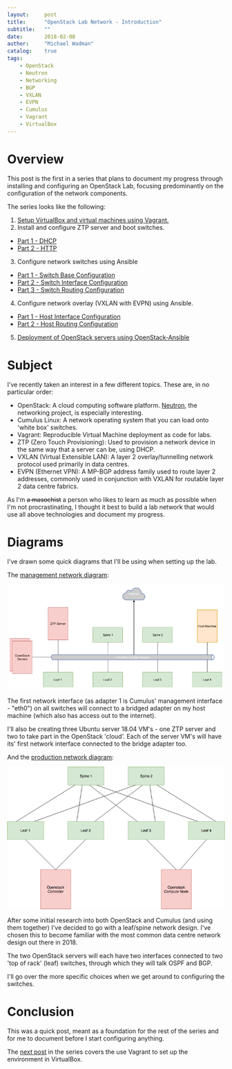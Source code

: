 ```yaml
---
layout:     post
title:      "OpenStack Lab Network - Introduction"
subtitle:   ""
date:       2018-02-08
author:     "Michael Wadman"
catalog:    true
tags:
    - OpenStack
    - Neutron
    - Networking
    - BGP
    - VXLAN
    - EVPN
    - Cumulus
    - Vagrant
    - VirtualBox
---
```


# Overview

This post is the first in a series that plans to document my progress through installing and configuring an OpenStack Lab, focusing predominantly on the configuration of the network components.

The series looks like the following:
1. [Setup VirtualBox and virtual machines using Vagrant.](https://wadman.co.nz/2018/04/08/OpenStack-Lab-Network-Vagrant/)
2. Install and configure ZTP server and boot switches.
  * [Part 1 - DHCP](https://wadman.co.nz/2018/06/08/OpenStack-Lab-Network-DHCP/)
  * [Part 2 - HTTP](https://wadman.co.nz/2018/08/03/OpenStack-Lab-Network-HTTP/)
3. Configure network switches using Ansible
  * [Part 1 - Switch Base Configuration](https://wadman.co.nz/2018/11/18/OpenStack-Lab-Network-Switch-Base/)
  * [Part 2 - Switch Interface Configuration](https://wadman.co.nz/2018/11/23/OpenStack-Lab-Network-Switch-Interfaces/)
  * [Part 3 - Switch Routing Configuration](https://wadman.co.nz/2018/12/09/OpenStack-Lab-Network-Switch-Routing/)
4. Configure network overlay (VXLAN with EVPN) using Ansible.
  * [Part 1 - Host Interface Configuration](https://wadman.co.nz/2019/01/26/OpenStack-Lab-Host-Interfaces/)
  * [Part 2 - Host Routing Configuration](https://wadman.co.nz/2019/02/03/OpenStack-Lab-Host-Routing/)
5. [Deployment of OpenStack servers using OpenStack-Ansible](https://wadman.co.nz/2019/04/14/OpenStack-Lab-Deployment-Preparation/)

# Subject

I've recently taken an interest in a few different topics.
These are, in no particular order:

* OpenStack: A cloud computing software platform. [Neutron](https://wiki.openstack.org/wiki/Neutron), the networking project, is especially interesting.
* Cumulus Linux: A network operating system that you can load onto 'white box' switches.
* Vagrant: Reproducible Virtual Machine deployment as code for labs.
* ZTP (Zero Touch Provisioning): Used to provision a network device in the same way that a server can be, using DHCP.
* VXLAN (Virtual Extensible LAN): A layer 2 overlay/tunnelling network protocol used primarily in data centres.
* EVPN (Ethernet VPN): A MP-BGP address family used to route layer 2 addresses, commonly used in conjunction with VXLAN for routable layer 2 data centre fabrics.

As I'm ~~a masochist~~ a person who likes to learn as much as possible when I'm not procrastinating, I thought it best to build a lab network that would use all above technologies and document my progress.

# Diagrams

I've drawn some quick diagrams that I'll be using when setting up the lab.

The [management network diagram](https://www.draw.io/?lightbox=1&amp;highlight=0000ff&amp;edit=_blank&amp;layers=1&amp;nav=1#R1Vpbc5s4FP41fmxGIK6Ptdttd2Y7mxnv9PYmgwyaYMQIOXb211cYyYAEieMQG%2FvFcHRD33d0bjCDi83%2BC0NF%2Bo3GOJvZIN7P4KeZbVuB7Yq%2FSvJUS3wb1IKEkVh2agRL8j%2BWQtVtS2JcdjpySjNOiq4wonmOI96RIcbortttTbPuqgVK5IqgESwjlGGj2w8S87SWBrbfyL9ikqRqZcsL65YVih4SRre5XG9mw%2FXhVzdvkJpLrlumKKa7lgh%2BnsEFo5TXV5v9AmcVtgq2etxfA63H52Y456cMsOsBjyjbyq0vC5JjIZJTlfxJgXLYFq4Gghmc71LC8bJAUdW6E2ogZCnfZOLOEpdrkmULmlF2GAtjFwexI%2BQlZ%2FQBt1oCewU9T7SYjy4f4REzjvctkdzKF0w3mLMn0UW22r5TD5Fqd4R515BoKVnaItCTMiT1JjlO3WAnLiR8%2FVBCA8p%2FMBK8A3iDSDoakg64IJLOEJK3qJPXBNIdAtK%2BQSCvimQ4hKRzg0h610QSgkGXc4taqRvKi7qcwLSUv%2F%2B7F4IlZmILo8K5DiIcRX1wrgLXccE4cIZdNC3HRDPoAdOCY6BpmsvvhPEtyuZ0L%2BRzEaomlZ5%2BjFHBe%2BAdBm9x%2BPWB5wWBNYeiJWEoJgI41ZZTcSYa8SfCRKBLaH5oYhUYcjIVoNqVJEVF9TCbfVIF5nc55jvKHsq71bY8b401bbo3wSycF5gRgTCu5FXQuxJT3TeyuZLJ2N4eST8s0FUQCE0F8bweDbHHUBDPUBBDB3Aef6wSkAbdllbgPeE%2Fq9N358q7X7JlEJqSblmEu8edI5Zg3lVaHKuMZgDAFkBuDz5KxnCGOHns5kF9oMkV7ikRT9w4aYWzbg7VFPV%2B5Kh2YqJP5HcnsnxtohoEY6IDh8dtn0ar%2F1Zac7FWi9fq9kVi2yTak%2BIQwoEz9loOoacpQ%2Fh%2BHAbXPZoKoolQ6OnIu2dS6L6kCyNSaMbYY1D4rONpUzh946qZRPfcc2mF3Ymgrh3jkapWuhap4fRJ1TymY53Jqq%2BpB9QzjBFZVXHblVh1J88qtEZiFQYaq%2B%2FnQ0P7uqzCybPq6KyeG906mn%2BG7xfdqoy6xepXWlbP8g1F6aHwonH8pirBGnv9VYLYD1dgpCzQ08sEit9LlAlCs0zwymNyTrrQyQN77J9CZCInxdNDDN0ZnezVHG0i3ZCOeFJel95HGSpLEp3O7eGmVSM53TL2Eu5PinDdNBq53smmUSP8WAJ8B8LNxP%2FvXFCTY24QP%2BHaXpTRbfxMqW4Egws1g%2BuZ9jZ8RrfeYm4t9XLiuWNZvXIvBjZ1%2FEoArVR3MADJ4P4%2F6Pm0554EgKG8ZzmcE2obF6ns90DbgRCAfhAv4pXN6sG%2FBc6XHEUPM%2FVCpLwt3I41765BvGCsY4GxMj11%2FavrG2tXCYDddpaiHbzgMDWv93IdYLAQcC2H%2BcHSMrvjW9hXl3OAFiKN5jHFbfMpUt29%2Bd4Lfv4D):

![OpenStack Lab Management Network](/img/openstack-lab-management.png)

The first network interface (as adapter 1 is Cumulus' management interface - "eth0") on all switches will connect to a bridged adapter on my host machine (which also has access out to the internet).

I'll also be creating three Ubuntu server 18.04 VM's - one ZTP server and two to take part in the OpenStack 'cloud'.
Each of the server VM's will have its' first network interface connected to the bridge adapter too.

And the [production network diagram](https://www.draw.io/?lightbox=1&amp;highlight=0000ff&amp;edit=_blank&amp;layers=1&amp;nav=1#R1VrLcpswFP0aL%2BsBJPFYNm6aLtLHjBdtlwrIhgYjRpZju19fEcRDwriEYIyzCTpCF%2Bncc6WjSWZgsTk8MJyGX2lA4pllBIcZ%2BDSzLMuwbfErQ445YpqGlSNrFgUSq4Bl9JdI0JDoLgrIVnmRUxrzKFVBnyYJ8bmCYcboXn1tRWP1qylekwaw9HHcRH9GAQ9z1LWcCv9ConVYfNm0vbznCfvPa0Z3ifzezAKr15%2B8e4OLWHKh2xAHdF%2BDwP0MLBilPH%2FaHBYkzsgtaMvHfW7pLefNSMK7DJBpecHxTi59mUYJEZAMteXHgpTXZZFsoDEDd%2Fsw4mSZYj%2Fr3QsdCCzkm1i0TPG4iuJ4QWPKXseCABE3gALfckafSa3HtZ6A0Au4a05dTuGFME4ONUgu5YHQDeHsKF4plGdLWqXuSpr3VRLNAgtrCSzGYambdRm64k48SPpOUwkaVD4SLPJugBtkEmpMQmNEJmEbk7eoyWsSidqItG6QyKsy6bUxCW%2BQSfuaTJqowRgJxOErm5TxkK5pguP7Cr1TOa3xRw4R%2FyXh7Pl39jx3UNZMxMzKvqxR6%2FxDOD9K34F3nAqo%2BvIjpamM38r2lu6YT5RDlGO2JlyBspWdzQgjMebRi2o73kPvic2zyXcSfMxMkmglNCEtjM4tVCdVYXRu1Tk1i8YPwiIxY8LkgE7swf7s1fSKTsi1wDqTLL%2Fwg0ZivmW5mEgtF2BpZZCvRo6qmy0tkOVCNZChBco5aAR6zXm57G4yaG79l5ABHE4GaOoyAKajZg95%2FWQAtO0XwMvJwBlFBvZwMgBTlwG0tMMT9NwNAPjPtjKgDNxRZOAOJwNv6jKwHVeVgdlTBkjTk%2BVdTAaF4E7c9m%2FxQqDfUce97TfvorduYwt51IuuwMY3smA4I%2Btczch2pm%2BcTavcW%2FSL31s3LTiekwXvdrKD2dUJZxaggTKLxjOnwB6lwi9rTiemA3uoCkfjuVMw3CXlnA4u604npgN3KB0449lTZDV08D0lyZZj%2F1nACyryReNYpGpIr7pyfeL7p7zqk4sgOquJ7l7VdFQay2227lWNE3ow9etlr78DvNtLVWWEGmVUVp9efJ1qqch6vZjgtGpJS51eAV1LydS2VHS5o7VQV2spbdIdz%2B5932hAbrCc0FXLyWuy2%2FfAOnNeNQqtdzmhSZUTMJCaOxPOUb%2BKgkgL5TZCDVdTXqHSCW6i9mn3oVmUa2Ydei0V%2B%2Bac685GDzRgxsc5Nm1QS%2FkHY24YrgR6mdNOWvCuqQUbDqQFR7%2F1DqYF0az%2BCSt%2FvfpXN3D%2FDw%3D%3D):

![OpenStack Lab Production Network](/img/openstack-lab-network.png)

After some initial research into both OpenStack and Cumulus (and using them together) I've decided to go with a leaf/spine network design.
I've chosen this to become familiar with the most common data centre network design out there in 2018.

The two OpenStack servers will each have two interfaces connected to two 'top of rack' (leaf) switches, through which they will talk OSPF and BGP.

I'll go over the more specific choices when we get around to configuring the switches.

# Conclusion

This was a quick post, meant as a foundation for the rest of the series and for me to document before I start configuring anything.

The [next post](https://wadman.co.nz/2018/04/08/OpenStack-Lab-Network-Vagrant/) in the series covers the use Vagrant to set up the environment in VirtualBox.
